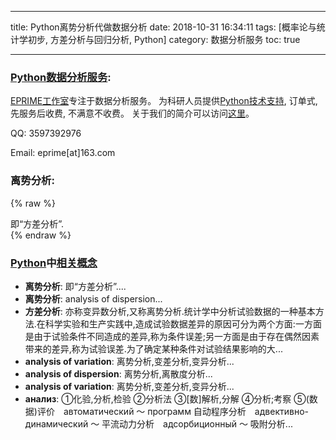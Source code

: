 
---
title: Python离势分析代做数据分析
date: 2018-10-31 16:34:11
tags: [概率论与统计学初步, 方差分析与回归分析, Python]
category: 数据分析服务
toc: true

---



<span></span>
<!-- more -->

### [Python](/tags/Python/)[数据分析服务](/categories/数据分析服务/):
[EPRIME工作室](http://eprime.cn/)专注于数据分析服务。
为科研人员提供[Python技术支持](http://eprime.cn/2018/08/18/EPRIME工作室Python代做服务详情/), 订单式, 先服务后收费, 不满意不收费。
关于我们的简介可以访问[这里](http://eprime.cn/2018/08/17/关于EPRIME工作室/)。

QQ: 3597392976

Email: eprime[at]163.com



### 离势分析:

{% raw %}
<div class="p1">即“方差分析”.</div>
{% endraw %}



### [Python](/tags/Python/)中[相关概念](/categories/数据分析服务)

- **离势分析**: 即“方差分析”....
- **离势分析**: analysis of dispersion...
- **方差分析**: 亦称变异数分析,又称离势分析.统计学中分析试验数据的一种基本方法.在科学实验和生产实践中,造成试验数据差异的原因可分为两个方面:一方面是由于试验条件不同造成的差异,称为条件误差;另一方面是由于存在偶然因素带来的差异,称为试验误差.为了确定某种条件对试验结果影响的大...
- **analysis of variation**: 离势分析,变差分析,变异分析...
- **analysis of dispersion**: 离势分析,离散度分析...
- **analysis of variation**: 离势分析,变差分析,变异分析...
- **анализ**: ①化验,分析,检验 ②分析法 ③[数]解析,分解 ④分析;考察 ⑤(数据)评价　автоматический ～ программ 自动程序分析　адвективно-динамический ～ 平流动力分析　адсорбиционный ～ 吸附分析...





